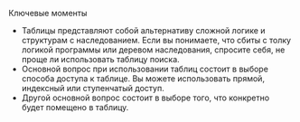 Ключевые моменты

* Таблицы представляют собой альтернативу сложной логике и структурам с наследованием. Если вы понимаете, что сбиты с
 толку логикой программы или деревом наследования, спросите себя, не проще ли использовать таблицу поиска.
* Основной вопрос при использовании таблиц состоит в выборе способа доступа к таблице. Вы можете использовать прямой,
 индексный или ступенчатый доступ.
* Другой основной вопрос состоит в выборе того, что конкретно будет помещено в таблицу.
